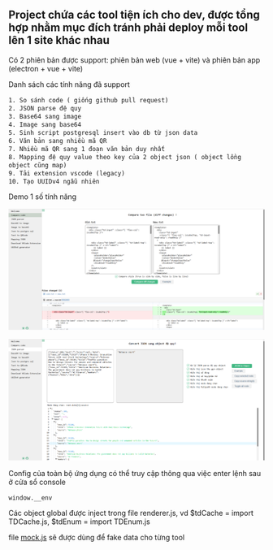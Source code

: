 ## Project chứa các tool tiện ích cho dev, được tổng hợp nhằm mục đích tránh phải deploy mỗi tool lên 1 site khác nhau

Có 2 phiên bản được support: phiên bản web (vue + vite) và phiên bản app (electron + vue + vite)

Danh sách các tính năng đã support

```
1. So sánh code ( giống github pull request)
2. JSON parse đệ quy
3. Base64 sang image
4. Image sang base64
5. Sinh script postgresql insert vào db từ json data
6. Văn bản sang nhiều mã QR
7. Nhiều mã QR sang 1 đoạn văn bản duy nhất
8. Mapping đệ quy value theo key của 2 object json ( object lồng object cũng map)
9. Tải extension vscode (legacy)
10. Tạo UUIDv4 ngẫu nhiên
```

Demo 1 số tính năng

![demo 2](img/demo-2.png)

![demo 1](img/demo.png)

Config của toàn bộ ứng dụng có thể truy cập thông qua việc enter lệnh sau ở cửa sổ console

```
window.__env
```

Các object global được inject trong file renderer.js, vd $tdCache = import TDCache.js, $tdEnum = import TDEnum.js

file [mock.js](src/mock/mock.js) sẽ được dùng để fake data cho từng tool
